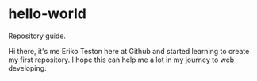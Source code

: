 # hello-world
Repository guide.

Hi there, it's me Eriko Teston here at Github and started learning to create my first repository.
I hope this can help me a lot in my journey to web developing.
